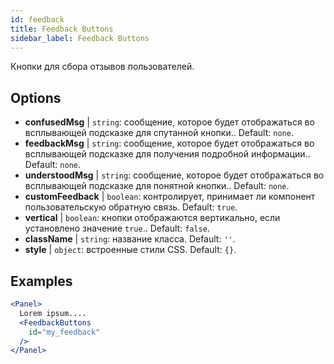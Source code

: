 ```yaml
---
id: feedback 
title: Feedback Buttons
sidebar_label: Feedback Buttons
---
```


Кнопки для сбора отзывов пользователей.

## Options

* __confusedMsg__ | `string`: сообщение, которое будет отображаться во всплывающей подсказке для спутанной кнопки.. Default: `none`.
* __feedbackMsg__ | `string`: сообщение, которое будет отображаться во всплывающей подсказке для получения подробной информации.. Default: `none`.
* __understoodMsg__ | `string`: сообщение, которое будет отображаться во всплывающей подсказке для понятной кнопки.. Default: `none`.
* __customFeedback__ | `boolean`: контролирует, принимает ли компонент пользовательскую обратную связь. Default: `true`.
* __vertical__ | `boolean`: кнопки отображаются вертикально, если установлено значение `true`.. Default: `false`.
* __className__ | `string`: название класса. Default: `''`.
* __style__ | `object`: встроенные стили CSS. Default: `{}`.


## Examples

```jsx live
<Panel>
  Lorem ipsum....
  <FeedbackButtons
    id="my_feedback" 
  />
</Panel>
```

